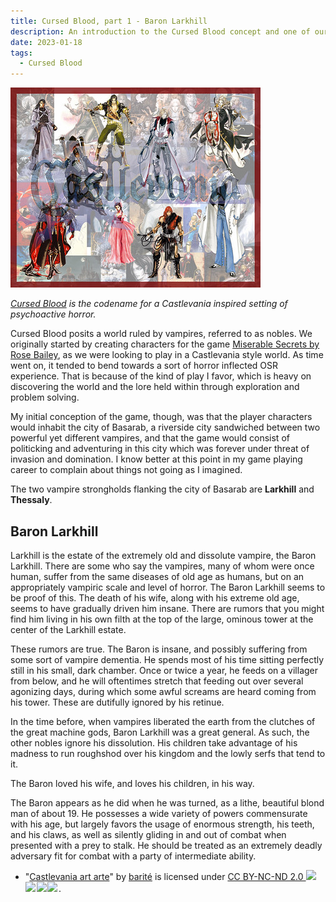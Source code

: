 ```yaml
---
title: Cursed Blood, part 1 - Baron Larkhill
description: An introduction to the Cursed Blood concept and one of our main villains
date: 2023-01-18
tags:
  - Cursed Blood
---
```


<img src="/img/vania.jpg" alt="all the various castlevania protagonists, arranged in two rows"/>

_[Cursed Blood](/tags/cursed-blood/) is the codename for a Castlevania inspired setting of psychoactive horror._

Cursed Blood posits a world ruled by vampires, referred to as nobles. We originally started by creating characters for the game [Miserable Secrets by Rose Bailey](https://www.drivethrurpg.com/product/245941/Miserable-Secrets), as we were looking to play in a Castlevania style world. As time went on, it tended to bend towards a sort of horror inflected OSR experience. That is because of the kind of play I favor, which is heavy on discovering the world and the lore held within through exploration and problem solving.

My initial conception of the game, though, was that the player characters would inhabit the city of Basarab, a riverside city sandwiched between two powerful yet different vampires, and that the game would consist of politicking and adventuring in this city which was forever under threat of invasion and domination. I know better at this point in my game playing career to complain about things not going as I imagined.

The two vampire strongholds flanking the city of Basarab are **Larkhill** and **Thessaly**.

## Baron Larkhill

Larkhill is the estate of the extremely old and dissolute vampire, the Baron Larkhill. There are some who say the vampires, many of whom were once human, suffer from the same diseases of old age as humans, but on an appropriately vampiric scale and level of horror. The Baron Larkhill seems to be proof of this. The death of his wife, along with his extreme old age, seems to have gradually driven him insane. There are rumors that you might find him living in his own filth at the top of the large, ominous tower at the center of the Larkhill estate.

These rumors are true. The Baron is insane, and possibly suffering from some sort of vampire dementia. He spends most of his time sitting perfectly still in his small, dark chamber. Once or twice a year, he feeds on a villager from below, and he will oftentimes stretch that feeding out over several agonizing days, during which some awful screams are heard coming from his tower. These are dutifully ignored by his retinue.

In the time before, when vampires liberated the earth from the clutches of the great machine gods, Baron Larkhill was a great general. As such, the other nobles ignore his dissolution. His children take advantage of his madness to run roughshod over his kingdom and the lowly serfs that tend to it.

The Baron loved his wife, and loves his children, in his way.

The Baron appears as he did when he was turned, as a lithe, beautiful blond man of about 19. He possesses a wide variety of powers commensurate with his age, but largely favors the usage of enormous strength, his teeth, and his claws, as well as silently gliding in and out of combat when presented with a prey to stalk. He should be treated as an extremely deadly adversary fit for combat with a party of intermediate ability.

- <p class="attribution">"<a target="_blank" rel="noopener noreferrer" href="https://www.flickr.com/photos/21687872@N04/2343628122">Castlevania art arte</a>" by <a target="_blank" rel="noopener noreferrer" href="https://www.flickr.com/photos/21687872@N04">barité</a> is licensed under <a target="_blank" rel="noopener noreferrer" href="https://creativecommons.org/licenses/by-nd-nc/2.0/jp/?ref=openverse">CC BY-NC-ND 2.0 <img src="https://mirrors.creativecommons.org/presskit/icons/cc.svg" style="height: 1em; margin-right: 0.125em; display: inline;"></img><img src="https://mirrors.creativecommons.org/presskit/icons/by.svg" style="height: 1em; margin-right: 0.125em; display: inline;"></img><img src="https://mirrors.creativecommons.org/presskit/icons/nc.svg" style="height: 1em; margin-right: 0.125em; display: inline;"></img><img src="https://mirrors.creativecommons.org/presskit/icons/nd.svg" style="height: 1em; margin-right: 0.125em; display: inline;"></img></a>. </p>
